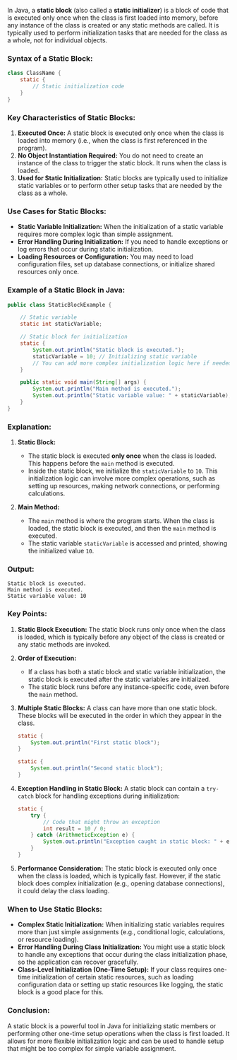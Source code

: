 In Java, a **static block** (also called a **static initializer**) is a block of code that is executed only once when the class is first loaded into memory, before any instance of the class is created or any static methods are called. It is typically used to perform initialization tasks that are needed for the class as a whole, not for individual objects.

### **Syntax of a Static Block:**
```java
class ClassName {
    static {
        // Static initialization code
    }
}
```

### **Key Characteristics of Static Blocks:**
1. **Executed Once:** A static block is executed only once when the class is loaded into memory (i.e., when the class is first referenced in the program).
2. **No Object Instantiation Required:** You do not need to create an instance of the class to trigger the static block. It runs when the class is loaded.
3. **Used for Static Initialization:** Static blocks are typically used to initialize static variables or to perform other setup tasks that are needed by the class as a whole.

### **Use Cases for Static Blocks:**
- **Static Variable Initialization:** When the initialization of a static variable requires more complex logic than simple assignment.
- **Error Handling During Initialization:** If you need to handle exceptions or log errors that occur during static initialization.
- **Loading Resources or Configuration:** You may need to load configuration files, set up database connections, or initialize shared resources only once.

### **Example of a Static Block in Java:**

```java
public class StaticBlockExample {

    // Static variable
    static int staticVariable;

    // Static block for initialization
    static {
        System.out.println("Static block is executed.");
        staticVariable = 10; // Initializing static variable
        // You can add more complex initialization logic here if needed
    }

    public static void main(String[] args) {
        System.out.println("Main method is executed.");
        System.out.println("Static variable value: " + staticVariable);
    }
}
```

### **Explanation:**
1. **Static Block:**
    - The static block is executed **only once** when the class is loaded. This happens before the `main` method is executed.
    - Inside the static block, we initialize the `staticVariable` to `10`. This initialization logic can involve more complex operations, such as setting up resources, making network connections, or performing calculations.

2. **Main Method:**
    - The `main` method is where the program starts. When the class is loaded, the static block is executed, and then the `main` method is executed.
    - The static variable `staticVariable` is accessed and printed, showing the initialized value `10`.

### **Output:**
```
Static block is executed.
Main method is executed.
Static variable value: 10
```

### **Key Points:**
1. **Static Block Execution:** The static block runs only once when the class is loaded, which is typically before any object of the class is created or any static methods are invoked.
2. **Order of Execution:**
    - If a class has both a static block and static variable initialization, the static block is executed after the static variables are initialized.
    - The static block runs before any instance-specific code, even before the `main` method.

3. **Multiple Static Blocks:** A class can have more than one static block. These blocks will be executed in the order in which they appear in the class.
   ```java
   static {
       System.out.println("First static block");
   }

   static {
       System.out.println("Second static block");
   }
   ```

4. **Exception Handling in Static Block:** A static block can contain a `try-catch` block for handling exceptions during initialization:
   ```java
   static {
       try {
           // Code that might throw an exception
           int result = 10 / 0;
       } catch (ArithmeticException e) {
           System.out.println("Exception caught in static block: " + e);
       }
   }
   ```

5. **Performance Consideration:** The static block is executed only once when the class is loaded, which is typically fast. However, if the static block does complex initialization (e.g., opening database connections), it could delay the class loading.

### **When to Use Static Blocks:**
- **Complex Static Initialization:** When initializing static variables requires more than just simple assignments (e.g., conditional logic, calculations, or resource loading).
- **Error Handling During Class Initialization:** You might use a static block to handle any exceptions that occur during the class initialization phase, so the application can recover gracefully.
- **Class-Level Initialization (One-Time Setup):** If your class requires one-time initialization of certain static resources, such as loading configuration data or setting up static resources like logging, the static block is a good place for this.

### **Conclusion:**
A static block is a powerful tool in Java for initializing static members or performing other one-time setup operations when the class is first loaded. It allows for more flexible initialization logic and can be used to handle setup that might be too complex for simple variable assignment.